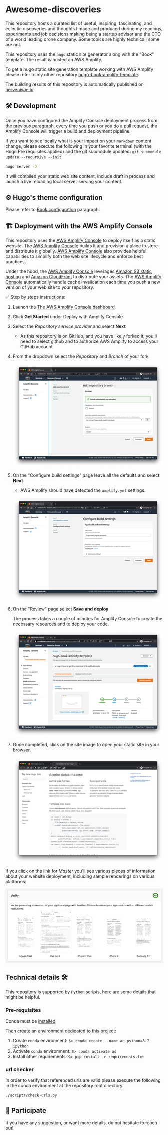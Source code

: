 # Awesome-discoveries

This repository hosts a curated list of useful, inspiring, fascinating, and eclectic discoveries and thoughts I made and produced during my readings, experiments and job decisions making being a startup advisor and the CTO of a world leading drone company. Some topics are highly technical; some are not.

This repository uses the `hugo` static site generator along with the "Book" template. The result is hosted on AWS Amplify.

To get a hugo static site generation template working with AWS Amplify please refer to my other repository [hugo-book-amplify-template](https://github.com/hervenivon/hugo-book-amplify-template).

The building results of this repository is automatically published on [hervenivon.io](https://hervenivon.io).

## 🛠 Development

Once you have configured the Amplify Console deployment process from the previous paragraph, every time you push or you do a pull request, the Amplify Console will trigger a build and deployment pipeline.

If you want to see locally what is your impact on your `markdown` content change, please execute the following in your favorite terminal (with the Hugo Pre requisites applied) and the git submodule updated: `git submodule update --recursive --init`

```bash
hugo server -D
```

It will compiled your static web site content, include draft in process and launch a live reloading local server serving your content.

## ⚙️ Hugo's theme configuration

Please refer to [Book configuration](https://themes.gohugo.io/hugo-book/#configuration) paragraph.

## 🏗 Deployment with the AWS Amplify Console

This repository uses the [AWS Amplify Console][amplify-console] to deploy itself as a static website. The [AWS Amplify Console][amplify-console] builds it and provision a place to store and distribute it globally. [AWS Amplify Console][amplify-console] also provides helpful capabilities to simplify both the web site lifecycle and enforce best practices.

Under the hood, the [AWS Amplify Console][amplify-console] leverages [Amazon S3 static hosting][s3-static-hosting] and [Amazon CloudFront][amazon-cloudfront] to distribute your assets. The [AWS Amplify Console][amplify-console] automatically handle cache invalidation each time you push a new version of your web site to your repository.

✅ Step by steps instructions:

1. Launch the [The AWS Amplify Console dashboard][amplify-console-dashboard]
1. Click **Get Started** under Deploy with Amplify Console
1. Select the *Repository service provider* and select **Next**
    - As this repository is on GitHub, and you have likely forked it, you'll need to select github and to authorize AWS Amplify to access your GitHub account
1. From the dropdown select the *Repository* and *Branch* of your fork

    ![Amplify Repository configuration](static/images/readme/amplify-console-repository-configuration.png)
1. On the "Configure build settings" page leave all the defaults and select **Next**
    - AWS Amplify should have detected the `amplify.yml` settings.

    ![Amplify Repository configuration](static/images/readme/amplify-console-build-settings.png)
1. On the "Review" page select **Save and deploy**

    The process takes a couple of minutes for Amplify Console to create the necessary resources and to deploy your code.

    ![Amplify Deployment](static/images/readme/amplify-console-deploy-status.png)
1. Once completed, click on the site image to open your static site in your browser.

    ![Hugo's quickstart with Book theme homepage](static/images/readme/homepage.png)

If you click on the link for *Master* you'll see various pieces of information about your website deployment, including sample renderings on various platforms:

![Amplify Client Renderings](static/images/readme/amplify-renderings.png)

## Technical details 🛠

This repository is supported by `Python` scripts, here are some details that might be helpful.

### Pre-requisites

Conda must be [installed](https://conda.io/projects/conda/en/latest/user-guide/install/index.html#regular-installation).

Then create an environment dedicated to this project:

1. Create `conda` environment: `$> conda create --name ad python=3.7 ipython`
2. Activate `conda` environment: `$> conda activate ad`
3. Install other requirements: `$> pip install -r requirements.txt`

### url checker

In order to verify that referenced urls are valid please execute the following in the conda environment at the repository root directory:

```shell
./scripts/check-urls.py
```

## 🤝 Participate

If you have any suggestion, or want more details, do not hesitate to reach out!

[amazon-cloudfront]: https://aws.amazon.com/cloudfront/
[amplify-console]: https://aws.amazon.com/amplify/console/
[amplify-console-dashboard]: https://console.aws.amazon.com/amplify/home
[amplify-getting-started]: https://aws.amazon.com/amplify/console/getting-started/
[hugo-amplify-hosting]: https://gohugo.io/hosting-and-deployment/hosting-on-aws-amplify/
[hugo-quickstart]: https://gohugo.io/getting-started/quick-start/
[hugo-prerequisites]: https://gohugo.io/getting-started/installing/
[hugo-theme-book]: https://themes.gohugo.io/hugo-book/
[s3-static-hosting]: https://docs.aws.amazon.com/AmazonS3/latest/dev/WebsiteHosting.html
